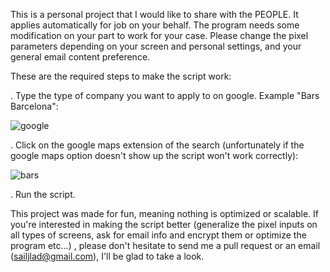 This is a personal project that I would like to share with the PEOPLE. It applies automatically for job on your behalf. The program needs some modification on your part to work for your case. Please change the pixel parameters depending on your screen and personal settings, and your general email content preference. 

These are the required steps to make the script work:

. Type the type of company you want to apply to on google. Example "Bars Barcelona":

![google](https://user-images.githubusercontent.com/81829990/168147585-3d23a2e2-13a4-4b2f-927b-74cde20bd31b.png)

. Click on the google maps extension of the search (unfortunately if the google maps option doesn't show up the script won't work correctly): 

![bars](https://user-images.githubusercontent.com/81829990/168147569-6e353ace-053b-494f-81c4-0a0ef93d8b60.png)

. Run the script.


This project was made for fun, meaning nothing is optimized or scalable. If you're interested in making the script better (generalize the pixel inputs on all types of screens, ask for email info and encrypt them or optimize the program etc...) , please don't hesitate to send me a pull request or an email (sailjlad@gmail.com), I'll be glad to take a look.
